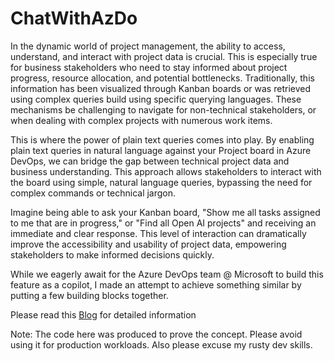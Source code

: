 # ChatWithAzDo
In the dynamic world of project management, the ability to access, understand, and interact with project data is crucial. This is especially true for business stakeholders who need to stay informed about project progress, resource allocation, and potential bottlenecks. Traditionally, this information has been visualized through Kanban boards or was retrieved using complex queries build using specific querying languages. These mechanisms be challenging to navigate for non-technical stakeholders, or when dealing with complex projects with numerous work items.

This is where the power of plain text queries comes into play. By enabling plain text queries in natural language against your Project board in Azure DevOps, we can bridge the gap between technical project data and business understanding. This approach allows stakeholders to interact with the board using simple, natural language queries, bypassing the need for complex commands or technical jargon.

Imagine being able to ask your Kanban board, "Show me all tasks assigned to me that are in progress," or "Find all Open AI projects" and receiving an immediate and clear response. This level of interaction can dramatically improve the accessibility and usability of project data, empowering stakeholders to make informed decisions quickly.

While we eagerly await for the Azure DevOps team @ Microsoft to build this feature as a copilot, I made an attempt to achieve something similar by putting a few building blocks together. 

Please read this [Blog](https://www.linkedin.com/pulse/empowering-business-plain-text-queries-azure-devops-namit-tanasseri%3FtrackingId=EW%252BDQx64RdSm04yb974r5w%253D%253D/?trackingId=EW%2BDQx64RdSm04yb974r5w%3D%3D) for detailed information

Note: The code here was produced to prove the concept. Please avoid using it for production workloads. Also please excuse my rusty dev skills. 
